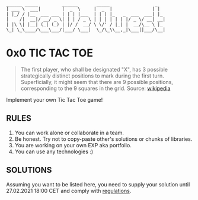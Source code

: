 ```
______ _____         ______       _____                 _   
| ___ \  ___|        |  _  \     |  _  |               | |  
| |_/ / |__  ___ ___ | | | |___  | | | |_   _  ___  ___| |_ 
|    /|  __|/ __/ _ \| | | / _ \ | | | | | | |/ _ \/ __| __|
| |\ \| |__| (_| (_) | |/ /  __/ \ \/' / |_| |  __/\__ \ |_ 
\_| \_\____/\___\___/|___/ \___|  \_/\_\\__,_|\___||___/\__|
```

# 0x0 TIC TAC TOE 

> The first player, who shall be designated "X", has 3 possible strategically distinct positions to mark during the first turn. Superficially, it might seem that there are 9 possible positions, corresponding to the 9 squares in the grid. Source: [wikipedia](https://en.wikipedia.org/wiki/Tic-tac-toe)

Implement your own Tic Tac Toe game!

## RULES

1. You can work alone or collaborate in a team.
2. Be honest. Try not to copy-paste other's solutions or chunks of libraries.
3. You are working on your own EXP aka portfolio.
4. You can use any technologies :)

## SOLUTIONS

Assuming you want to be listed here, you need to supply your solution until 27.02.2021 18:00 CET and comply with [regulations](https://github.com/recode-quest/REGULATIONS).
